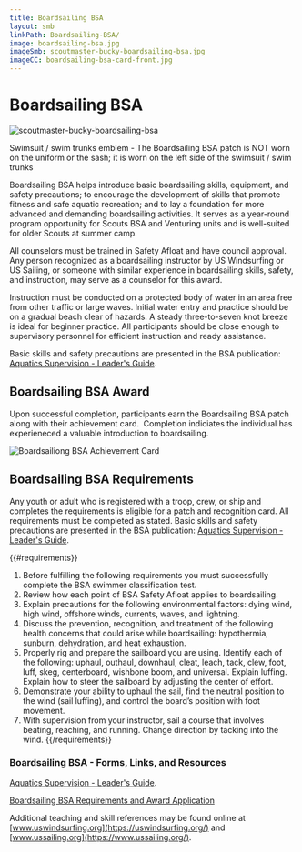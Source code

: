 ```yaml
---
title: Boardsailing BSA
layout: smb
linkPath: Boardsailing-BSA/
image: boardsailing-bsa.jpg
imageSmb: scoutmaster-bucky-boardsailing-bsa.jpg
imageCC: boardsailing-bsa-card-front.jpg
---
```


# Boardsailing BSA

<div class="D(f) Fxd(c)--s">
<div class="Ta(c) Pt(1em)--s">

![scoutmaster-bucky-boardsailing-bsa]({{imageSmb}})
<p>Swimsuit / swim trunks emblem - The Boardsailing BSA patch is NOT worn on the uniform or the sash; it is worn on the left side of the swimsuit / swim trunks</p>
</div>

<div>

Boardsailing BSA helps introduce basic boardsailing skills, equipment, and safety precautions; to encourage the development of skills that promote fitness and safe aquatic recreation; and to lay a foundation for more advanced and demanding boardsailing activities. It serves as a year-round program opportunity for Scouts BSA and Venturing units and is well-suited for older Scouts at summer camp.

All counselors must be trained in Safety Afloat and have council approval. Any person recognized as a boardsailing instructor by US Windsurfing or US Sailing, or someone with similar experience in boardsailing skills, safety, and instruction, may serve as a counselor for this award.

Instruction must be conducted on a protected body of water in an area free from other traffic or large waves. Initial water entry and practice should be on a gradual beach clear of hazards. A steady three-to-seven knot breeze is ideal for beginner practice. All participants should be close enough to supervisory personnel for efficient instruction and ready assistance.

Basic skills and safety precautions are presented in the BSA publication: [Aquatics Supervision - Leader's Guide](https://filestore.scouting.org/filestore/Outdoor%20Program/Aquatics/pdf/Aquatics_34346.pdf).

</div></div>

## Boardsailing BSA Award
<div class="D(f) Fxd(c)--s">
<div>
<p>Upon successful completion, participants earn the Boardsailing BSA patch along with their achievement card.  Completion indiciates the individual has experieneced a valuable introduction to boardsailing.</p>
</div>
<div class="Ta(c) Pt(1em)--s">

![Boardsailiong BSA Achievement Card]({{imageCC}})
</div></div>

## Boardsailing BSA Requirements

Any youth or adult who is registered with a troop, crew, or ship and completes the requirements is eligible for a patch and recognition card. All requirements must be completed as stated. Basic skills and safety precautions are presented in the BSA publication: [Aquatics Supervision - Leader's Guide](https://filestore.scouting.org/filestore/Outdoor%20Program/Aquatics/pdf/Aquatics_34346.pdf).

{{#requirements}}
1. Before fulfilling the following requirements you must successfully complete the BSA swimmer classification test.
2. Review how each point of BSA Safety Afloat applies to boardsailing.
3. Explain precautions for the following environmental factors: dying wind, high wind, offshore winds, currents, waves, and lightning.
4. Discuss the prevention, recognition, and treatment of the following health concerns that could arise while boardsailing: hypothermia, sunburn, dehydration, and heat exhaustion.
5. Properly rig and prepare the sailboard you are using. Identify each of the following: uphaul, outhaul, downhaul, cleat, leach, tack, clew, foot, luff, skeg, centerboard, wishbone boom, and universal. Explain luffing. Explain how to steer the sailboard by adjusting the center of effort.
6. Demonstrate your ability to uphaul the sail, find the neutral position to the wind (sail luffing), and control the board’s position with foot movement.
7. With supervision from your instructor, sail a course that involves beating, reaching, and running. Change direction by tacking into the wind.
{{/requirements}}

### Boardsailing BSA - Forms, Links, and Resources

[Aquatics Supervision - Leader's Guide](https://filestore.scouting.org/filestore/Outdoor%20Program/Aquatics/pdf/Aquatics_34346.pdf).

[Boardsailing BSA Requirements and Award Application](https://filestore.scouting.org/filestore/pdf/512-017.pdf)

Additional teaching and skill references may be found online at [www.uswindsurfing.org](https://uswindsurfing.org/) and [www.ussailing.org](https://www.ussailing.org/).
